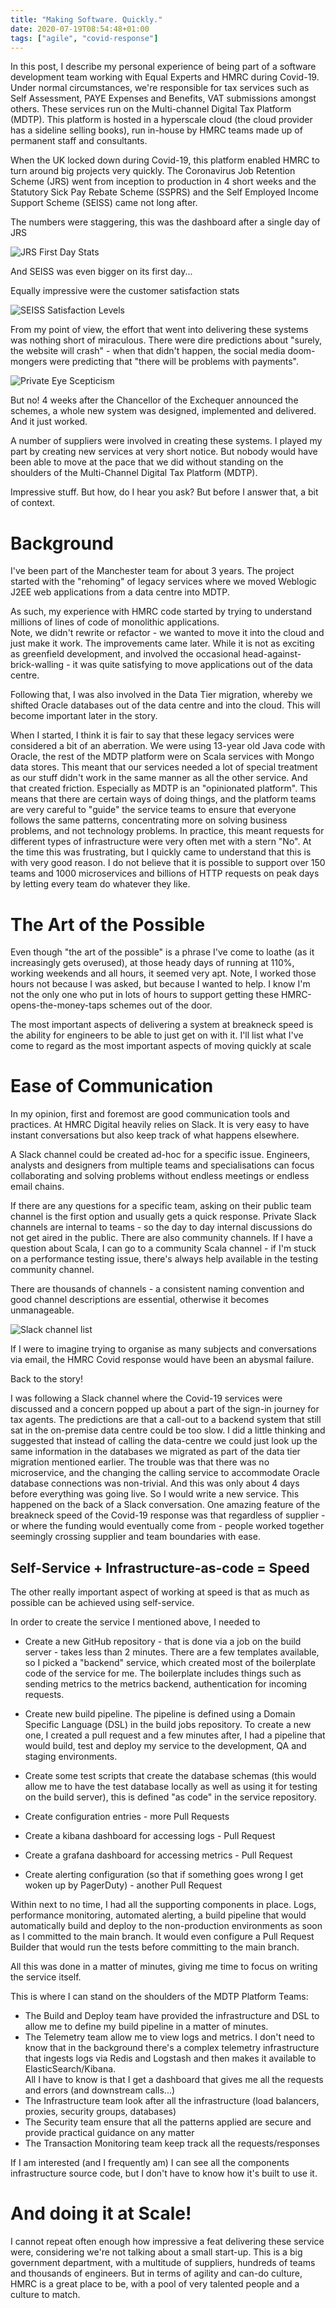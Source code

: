 ```yaml
---
title: "Making Software. Quickly."
date: 2020-07-19T08:54:48+01:00
tags: ["agile", "covid-response"]
---
```


In this post, I describe my personal experience of being part of a software development team working with Equal Experts and
HMRC during Covid-19.  Under normal circumstances, we're responsible for tax services such as 
Self Assessment, PAYE Expenses and Benefits, VAT submissions amongst others. These services run on the Multi-channel 
Digital Tax Platform (MDTP).  This platform is hosted in a hyperscale cloud (the cloud provider has a sideline selling books), 
run in-house by HMRC teams made up of permanent staff and consultants.  

When the UK locked down during Covid-19, this platform enabled HMRC to turn around big projects very quickly. 
The Coronavirus Job Retention Scheme (JRS) went from inception to production in 4 short weeks and the Statutory Sick Pay 
Rebate Scheme (SSPRS) and the Self Employed Income Support Scheme (SEISS) came not long after.   

The numbers were staggering, this was the dashboard after a single day of JRS

![JRS First Day Stats](/images/making_software_quickly_stats_1.png)

And SEISS was even bigger on its first day... 

Equally impressive were the customer satisfaction stats

![SEISS Satisfaction Levels](/images/making_software_quickly_stats_2.png)

From my point of view, the effort that went into delivering these systems was nothing short of miraculous. 
There were dire predictions about "surely, the website will crash" - when that didn't happen, the social media 
doom-mongers were predicting that "there will be problems with payments".  

![Private Eye Scepticism](/images/making_software_quickly_eye.jpg)

But no! 4 weeks after the Chancellor of the Exchequer announced the schemes, a whole new system 
was designed, implemented and delivered. And it just worked.  

A number of suppliers were involved in creating these systems.  I played my part by creating new services at very short 
notice.  But nobody would have been able to move at the pace that we did without standing on the shoulders of the 
Multi-Channel Digital Tax Platform (MDTP).  

Impressive stuff.  But how, do I hear you ask?  But before I answer that, a bit of context.

# Background 

I've been part of the Manchester team for about 3 years.  The project started with the "rehoming" of legacy services 
where we moved Weblogic J2EE web applications from a data centre into MDTP.

As such, my experience with HMRC code started by trying to understand millions of lines of code of monolithic applications.  
Note, we didn't rewrite or refactor - we wanted to move it into the cloud and just make it work.  The improvements came 
later.  While it is not as exciting as greenfield development, and involved the occasional head-against-brick-walling - 
it was quite satisfying to move applications out of the data centre.

Following that, I was also involved in the Data Tier migration, whereby we shifted Oracle databases out of the data 
centre and into the cloud. This will become important later in the story.

When I started, I think it is fair to say that these legacy services were considered a bit of an aberration. We 
were using 13-year old Java code with Oracle, the rest of the MDTP platform were on Scala services with Mongo data 
stores.  This meant that our services needed a lot of special treatment as our stuff didn't work in the same manner 
as all the other service.  And that created friction.  Especially as MDTP is an "opinionated platform".  This means 
that there are certain ways of doing things, and the platform teams are very careful to "guide" the service teams 
to ensure that everyone follows the same patterns, concentrating more on solving business problems, and not technology 
problems.  In practice, this meant requests for different types of infrastructure were very often met with a stern "No". 
At the time this was frustrating, but I quickly came to understand that this is with very good reason.  I do not 
believe that it is possible to support over 150 teams and 1000 microservices and billions of HTTP requests on 
peak days by letting every team do whatever they like.

# The Art of the Possible

Even though "the art of the possible" is a phrase I've come to loathe (as it increasingly gets overused), at those heady 
days of running at 110%, working weekends and all hours, it seemed very apt. Note, I worked those hours not because I was 
asked, but because I wanted to help.  I know I'm not the only one who put in lots of hours to support getting these 
HMRC-opens-the-money-taps schemes out of the door.

The most important aspects of delivering a system at breakneck speed is the ability for engineers to be 
able to just get on with it.  I'll list what I've come to regard as the most important aspects of moving quickly at scale

# Ease of Communication

In my opinion, first and foremost are good communication tools and practices.  At HMRC Digital 
heavily relies on Slack.  It is very easy to have instant conversations but also keep track of what happens elsewhere.

A Slack channel could be created ad-hoc for a specific issue.  Engineers, analysts and designers from multiple teams 
and specialisations can focus collaborating and solving problems without endless meetings or endless email chains.

If there are any questions for a specific team, asking on their public team channel is the 
first option and usually gets a quick response. Private Slack channels are internal to teams - so the day to day internal 
discussions do not get aired in the public.  There are also community 
channels.  If I have a question about Scala, I can go to a community Scala channel - if I'm 
stuck on a performance testing issue, there's always help available in the testing community channel.

There are thousands of channels - a consistent naming convention and good channel descriptions are essential, otherwise
it becomes unmanageable. 

![Slack channel list](/images/making_software_quickly_slack.png)

If I were to imagine trying to organise as many subjects and conversations via email, the HMRC Covid response would have 
been an abysmal failure.

Back to the story!

I was following a Slack channel where the Covid-19 services were discussed and a concern popped up about a part of the 
sign-in journey for tax agents. The predictions are that a call-out to a backend system that still 
sat in the on-premise data centre could be too slow.  I did a little thinking and suggested that instead of calling 
the data-centre we could just look up the same information in the databases we migrated as part of the data tier 
migration mentioned earlier.  The trouble was that there was no microservice, and the changing the calling service to 
accommodate Oracle database connections was non-trivial.  And this was only about 4 days before everything was going live.
So I would write a new service.  This happened on the back of a Slack conversation.  One amazing feature of the breakneck 
speed of the Covid-19 response was that regardless of supplier - or where the funding would eventually 
come from - people worked together seemingly crossing supplier and team boundaries with ease.

## Self-Service + Infrastructure-as-code = Speed

The other really important aspect of working at speed is that as much as possible can be achieved using self-service.

In order to create the service I mentioned above, I needed to

* Create a new GitHub repository - that is done via a job on the build server - takes less than 2 minutes. There are a
few templates available, so I picked a "backend" service, which created most of the boilerplate code of the service for me.
The boilerplate includes things such as sending metrics to the metrics backend, authentication for incoming requests.

* Create new build pipeline. The pipeline is defined using a Domain Specific Language (DSL) in the build jobs repository.
To create a new one, I created a pull request and a few minutes after, I had a pipeline that would build, test and deploy
my service to the development, QA and staging environments.  

* Create some test scripts that create the database schemas (this would allow me to have the test database locally as 
well as using it for testing on the build server), this is defined "as code" in the service repository. 

* Create configuration entries - more Pull Requests
* Create a kibana dashboard for accessing logs - Pull Request
* Create a grafana dashboard for accessing metrics - Pull Request
* Create alerting configuration (so that if something goes wrong I get woken up by PagerDuty) - another Pull Request

Within next to no time, I had all the supporting components in place.  Logs, performance monitoring, automated alerting, 
a build pipeline that would automatically build and deploy to the non-production environments as soon as I committed to 
the main branch.  It would even configure a Pull Request Builder that would run the tests before committing to the main
branch.

All this was done in a matter of minutes, giving me time to focus on writing the service itself.

This is where I can stand on the shoulders of the MDTP Platform Teams: 

* The Build and Deploy team have provided the infrastructure and DSL to allow me to define my build pipeline in a 
matter of minutes.  
* The Telemetry team allow me to view logs and metrics.  I don't need to know that in the background there's a complex
telemetry infrastructure that ingests logs via Redis and Logstash and then makes it available to ElasticSearch/Kibana.  
All I have to know is that I get a dashboard that gives me all the requests and errors (and downstream calls...)
* The Infrastructure team look after all the infrastructure (load balancers, proxies, security groups, databases)
* The Security team ensure that all the patterns applied are secure and provide practical guidance on any matter
* The Transaction Monitoring team keep track all the requests/responses

If I am interested (and I frequently am) I can see all the components infrastructure source code, but I don't have to
know how it's built to use it.

# And doing it at Scale!

I cannot repeat often enough how impressive a feat delivering these service were, considering we're not talking about
a small start-up.  This is a big government department, with a multitude of suppliers, hundreds of teams and 
thousands of engineers.  But in terms of agility and can-do culture, HMRC is a great place to be, with a pool of 
very talented people and a culture to match.


